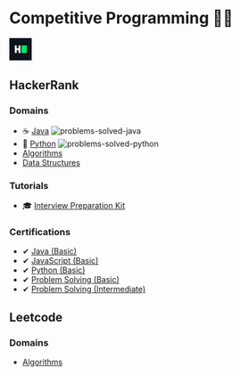 # Competitive Programming 🐱‍👤

<a href="https://www.hackerrank.com/anishviewer"><img src="assets/hackerrank.png" width="40px"></a>
[](https://www.hackerrank.com/anishviewer)
[![]()](https://leetcode.com/anishlearnstocode/)

## HackerRank 

### Domains
- ☕ [Java](https://github.com/anishLearnsToCode/hackerrank-java) ![problems-solved-java](https://img.shields.io/badge/Solved-68/68-1abc9c.svg)
- 🐍 [Python](https://github.com/anishLearnsToCode/hackerrank-python) ![problems-solved-python](https://img.shields.io/badge/Solved-115/115-1abc9c.svg)
- [Algorithms](https://github.com/anishLearnsToCode/hackerrank-algorithms)
- [Data Structures](https://github.com/anishLearnsToCode/hackerrank-data-structures)

### Tutorials
- 🎓 [Interview Preparation Kit](https://github.com/anishLearnsToCode/hackerrank-interview-preparation-kit)

### Certifications
- ✔ [Java (Basic)](https://github.com/anishLearnsToCode/hackerrank-java-basic-skill-test) 
- ✔ [JavaScript (Basic)](https://github.com/anishLearnsToCode//hackerrank-js-basic-skill-test)
- ✔ [Python (Basic)](https://github.com/anishLearnsToCode/hackerrank-python-basic-skill-test)
- ✔ [Problem Solving (Basic)](https://github.com/anishLearnsToCode//hackerrank-problem-solving-skill-test)
- ✔ [Problem Solving (Intermediate)](https://github.com/anishLearnsToCode//hackerrank-problem-solving-intermediate-skill-test)
  
## Leetcode

### Domains
- [Algorithms](https://github.com/anishLearnsToCode/leetcode-algorithms)
